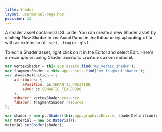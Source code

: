 ```yaml
---
title: Shader
layout: usermanual-page.hbs
position: 12
---
```


A shader asset contains GLSL code. You can create a new Shader asset by clicking New Shader in the Asset Panel in the Editor or by uploading a file with an extension of ```.vert```, ```.frag``` or ```.glsl```.

To edit a Shader asset, right click on it in the Editor and select Edit. Here's an example on using Shader assets to create a custom material.

```javascript
var vertexShader = this.app.assets.find('my_vertex_shader');
var fragmentShader = this.app.assets.find('my_fragment_shader');
var shaderDefinition = {
    attributes: {
        aPosition: pc.SEMANTIC_POSITION,
        aUv0: pc.SEMANTIC_TEXCOORD0
    },
    vshader: vertexShader.resource
    fshader: fragmentShader.resource
};

var shader = new pc.Shader(this.app.graphicsDevice, shaderDefinition);
var material = new pc.Material();
material.setShader(shader);
```
